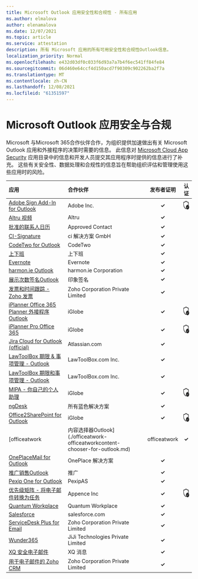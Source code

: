 ```yaml
---
title: Microsoft Outlook 应用安全性和合规性 - 所有应用
ms.author: elmalova
author: elenamalova
ms.date: 12/07/2021
ms.topic: article
ms.service: attestation
description: 所有 Microsoft 应用的所有可用安全性和合规性Outlook信息。
localization_priority: Normal
ms.openlocfilehash: e432d03df0c033f6d93a7a7b4f6ec541ff84fe84
ms.sourcegitcommit: 06d460e64ccf4d150acd7f90309c902262ba2f7a
ms.translationtype: MT
ms.contentlocale: zh-CN
ms.lasthandoff: 12/08/2021
ms.locfileid: "61351597"
---
```

# <a name="microsoft-outlook-apps-security-and-compliance"></a>Microsoft Outlook 应用安全与合规

Microsoft 与Microsoft 365合作伙伴合作，为组织提供加速做出有关 Microsoft Outlook 应用和外接程序的决策时需要的信息。 此信息对 [Microsoft Cloud App Security](https://www.microsoft.com/en-us/enterprise-mobility-security/cloud-app-security) 应用目录中的信息和开发人员提交其应用程序时提供的信息进行了补充。 这些有关安全性、数据处理和合规性的信息旨在帮助组织评估和管理使用这些应用时的风险。

| **应用** | **合作伙伴** | **发布者证明** | **认证** |
|:--------|:------------|:----------------------:|:-------------:|
| [Adobe Sign Add-In for Outlook](./adobe-inc-sign-add-in-for-outlook.md) | Adobe Inc. | **✓** | <img alt="Certified application badge" src="../media/certified-badge.png" height="25" width="25" /> |
| [Altru 视频](./altru-videos.md) | Altru | **✓** |  |
| [批准的联系人日历](./approved-contact-calendars.md) | Approved Contact | **✓** |  |
| [CI-Signature](./ci-solution-gmbh-signature.md) | ci 解决方案 GmbH | **✓** |  |
| [CodeTwo for Outlook](./codetwo-for-outlook.md) | CodeTwo | **✓** |  |
| [上下班](./commuty.md) | 上下班 | **✓** |  |
| [Evernote](./evernote.md) | Evernote | **✓** |  |
| [harmon.ie Outlook](./harmonie-corporation-for-outlook.md) | harmon.ie Corporation | **✓** |  |
| [展示次数签名Outlook](./impression-signatures-for-outlook.md) | 印象签名 | **✓** |  |
| [发票和时间跟踪 - Zoho 发票](./zoho-corporation-private-limited-invoice-and-time-tracking.md) | Zoho Corporation Private Limited | **✓** |  |
| [iPlanner Office 365 Planner 外接程序Outlook](./iglobe-iplanner-office-365-planner-add-in-for-outlook.md) | iGlobe | **✓** | <img alt="Certified application badge" src="../media/certified-badge.png" height="25" width="25" /> |
| [iPlanner Pro Office 365](./iglobe-iplanner-pro-office-365.md) | iGlobe | **✓** | <img alt="Certified application badge" src="../media/certified-badge.png" height="25" width="25" /> |
| [Jira Cloud for Outlook (official) ](./atlassiancom-jira-cloud-for-outlook-official.md) | Atlassian.com | **✓** |  |
| [LawToolBox 期限 &amp; 事项管理 - Outlook](./lawtoolboxcom-inc-lawtoolbox-deadlines-and-matter-management-outlook.md) | LawToolBox.com Inc. | **✓** |  |
| [LawToolBox 期限和事项管理 - Outlook](./lawtoolboxcom-inc-lawtoolbox-deadlines-and-matter-management-outlook.md) | LawToolBox.com Inc. | **✓** |  |
| [MIPA - 你自己的个人助理](./iglobe-mipa-your-own-personal-assistant.md) | iGlobe | **✓** | <img alt="Certified application badge" src="../media/certified-badge.png" height="25" width="25" /> |
| [ngDesk](./all-blue-solutions-ngdesk.md) | 所有蓝色解决方案 | **✓** |  |
| [Office2SharePoint for Outlook](./iglobe-office2sharepoint-for-outlook.md) | iGlobe | **✓** | <img alt="Certified application badge" src="../media/certified-badge.png" height="25" width="25" /> |
| [officeatwork | 内容选择器Outlook] (./officeatwork-officeatworkcontent-chooser-for-outlook.md)  | officeatwork | **✓** |  |
| [OnePlaceMail for Outlook](./oneplace-solutions-oneplacemail-for-outlook.md) | OnePlace 解决方案 | **✓** |  |
| [推广销售Outlook](./outreach-sales-engagement-for-outlook.md) | 推广 | **✓** |  |
| [Pexip One for Outlook](./pexipas-pexip-one-for-outlook.md) | PexipAS | **✓** |  |
| [优先级矩阵 - 将电子邮件转换为任务](./appfluence-inc-priority-matrix-turn-emails-into-tasks.md) | Appence Inc | **✓** | <img alt="Certified application badge" src="../media/certified-badge.png" height="25" width="25" /> |
| [Quantum Workplace](./quantum-workplace.md) | Quantum Workplace | **✓** |  |
| [Salesforce](./salesforcecom-salesforce.md) | salesforce.com | **✓** |  |
| [ServiceDesk Plus for Email](./zoho-corporation-private-limited-servicedesk-plus-for-email.md) | Zoho Corporation Private Limited | **✓** |  |
| [Wunder365](./jiji-technologies-private-limited-wunder365.md) | JiJi Technologies Private Limited | **✓** |  |
| [XQ 安全电子邮件](./xq-message-secure-email.md) | XQ 消息 | **✓** |  |
| [用于电子邮件的 Zoho CRM](./zoho-corporation-private-limited-crm-for-email.md) | Zoho Corporation Private Limited | **✓** |  |
